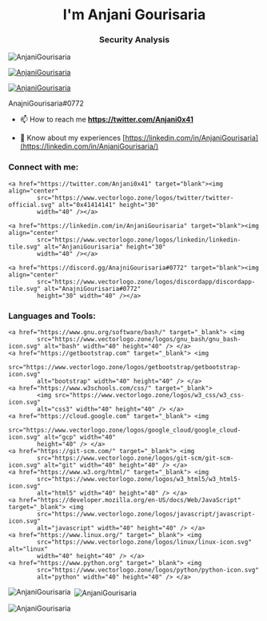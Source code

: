 
<h1 align="center">I'm Anjani Gourisaria </h1>
<h3 align="center">Security Analysis</h3>

<p align="left"> <img
        src="https://komarev.com/ghpvc/?username=AnjaniGourisaria&label=Profile%20views&color=0e75b6&style=flat"
        alt="AnjaniGourisaria" /> </p>

<p align="left"> <a href="https://github.com/ryo-ma/github-profile-trophy"><img
            src="https://github-profile-trophy.vercel.app/?username=AnjaniGourisaria" alt="AnjaniGourisaria" /></a> </p>

<p align="left"> <a href="https://twitter.com/Anjani0x41" target="blank"><img
            src="https://img.shields.io/twitter/follow/Anjani0x41?logo=twitter&style=for-the-badge"
            alt="AnjaniGourisaria" /></a> </p>
AnajniGourisaria#0772

<!-- - 🔭 I’m currently working on ** <JOBS> ** -->

<!-- - 🌱 I’m currently learning **<Learing>** -->

<!-- - 💬 Ask me about **<Ask>** -->

- 📫 How to reach me **https://twitter.com/Anjani0x41**

- 📄 Know about my experiences
[https://linkedin.com/in/AnjaniGourisaria](https://linkedin.com/in/AnjaniGourisaria/)
<h3 align="left">Connect with me:</h3>
<p align="left">

    <a href="https://twitter.com/Anjani0x41" target="blank"><img align="center"
            src="https://www.vectorlogo.zone/logos/twitter/twitter-official.svg" alt="0x41414141" height="30"
            width="40" /></a>

    <a href="https://linkedin.com/in/AnjaniGourisaria" target="blank"><img align="center"
            src="https://www.vectorlogo.zone/logos/linkedin/linkedin-tile.svg" alt="AnjaniGourisaria" height="30"
            width="40" /></a>

    <a href="https://discord.gg/AnajniGourisaria#0772" target="blank"><img align="center"
            src="https://www.vectorlogo.zone/logos/discordapp/discordapp-tile.svg" alt="AnajniGourisaria#0772"
            height="30" width="40" /></a>
</p>

<h3 align="left">Languages and Tools:</h3>
<p align="left">

    <a href="https://www.gnu.org/software/bash/" target="_blank"> <img
            src="https://www.vectorlogo.zone/logos/gnu_bash/gnu_bash-icon.svg" alt="bash" width="40" height="40" /> </a>
    <a href="https://getbootstrap.com" target="_blank"> <img
            src="https://www.vectorlogo.zone/logos/getbootstrap/getbootstrap-icon.svg"
            alt="bootstrap" width="40" height="40" /> </a>
    <a href="https://www.w3schools.com/css/" target="_blank">
            <img src="https://www.vectorlogo.zone/logos/w3_css/w3_css-icon.svg"
            alt="css3" width="40" height="40" /> </a>
    <a href="https://cloud.google.com" target="_blank"> <img
            src="https://www.vectorlogo.zone/logos/google_cloud/google_cloud-icon.svg" alt="gcp" width="40"
            height="40" /> </a>
    <a href="https://git-scm.com/" target="_blank"> <img
            src="https://www.vectorlogo.zone/logos/git-scm/git-scm-icon.svg" alt="git" width="40" height="40" /> </a>
    <a href="https://www.w3.org/html/" target="_blank"> <img
            src="https://www.vectorlogo.zone/logos/w3_html5/w3_html5-icon.svg"
            alt="html5" width="40" height="40" /> </a>
    <a href="https://developer.mozilla.org/en-US/docs/Web/JavaScript" target="_blank"> <img
            src="https://www.vectorlogo.zone/logos/javascript/javascript-icon.svg"
            alt="javascript" width="40" height="40" /> </a>
    <a href="https://www.linux.org/" target="_blank"> <img
            src="https://www.vectorlogo.zone/logos/linux/linux-icon.svg" alt="linux"
            width="40" height="40" /> </a>
    <a href="https://www.python.org" target="_blank"> <img
            src="https://www.vectorlogo.zone/logos/python/python-icon.svg"
            alt="python" width="40" height="40" /> </a>
    
</p>

<p><img align="left"
        src="https://github-readme-stats.vercel.app/api/top-langs?username=AnjaniGourisaria&show_icons=true&locale=en&layout=compact"
        alt="AnjaniGourisaria" /></p>

<p>&nbsp;<img align="center"
        src="https://github-readme-stats.vercel.app/api?username=AnjaniGourisaria&show_icons=true&locale=en"
        alt="AnjaniGourisaria" /></p>

<p><img align="center" src="https://github-readme-streak-stats.herokuapp.com/?user=AnjaniGourisaria&"
        alt="AnjaniGourisaria" /></p>
